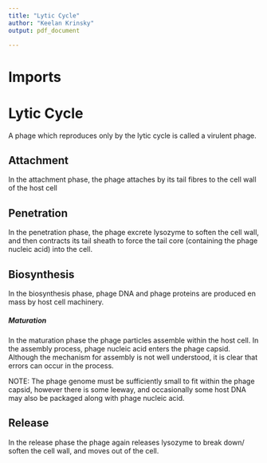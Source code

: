 ```yaml
---
title: "Lytic Cycle"
author: "Keelan Krinsky"
output: pdf_document

---
```


# Imports

# Lytic Cycle
A phage which reproduces only by the lytic cycle is called a virulent phage.

## Attachment 
In the attachment phase, the phage attaches by its tail fibres to the cell wall of the host cell

## Penetration 
In the penetration phase, the phage excrete lysozyme to soften the cell wall, and then contracts its tail sheath to force the tail core (containing the phage nucleic acid) into the cell.

## Biosynthesis 
In the biosynthesis phase, phage DNA and phage proteins are produced en mass by host cell machinery.

##### Maturation 
In the maturation phase the phage particles assemble within the host cell. In the assembly process, phage nucleic acid enters the phage capsid. Although the mechanism for assembly is not well understood, it is clear that errors can occur in the process. 

NOTE: The phage genome must be sufficiently small to fit within the phage capsid, however there is some leeway, and occasionally some host DNA may also be packaged along with phage nucleic acid.

## Release
In the release phase the phage again releases lysozyme to break down/ soften the cell wall, and moves out of the cell. 



